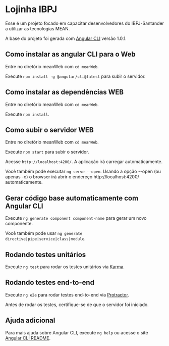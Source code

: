 
# Lojinha IBPJ

Esse é um projeto focado em capacitar desenvolvedores do IBPJ-Santander a utilizar as tecnologias MEAN.

A base do projeto foi gerada com [Angular CLI](https://github.com/angular/angular-cli) versão 1.0.1.

## Como instalar as angular CLI para o Web

Entre no diretório meanWeb com `cd meanWeb`.

Execute `npm install -g @angular/cli@latest` para subir o servidor.

## Como instalar as dependências WEB

Entre no diretório meanWeb com `cd meanWeb`.

Execute `npm install`.

## Como subir o servidor WEB

Entre no diretório meanWeb com `cd meanWeb`.

Execute `npm start` para subir o servidor.

Acesse `http://localhost:4200/`. A aplicação irá carregar automaticamente.

Você também pode executar `ng serve --open`. Usando a opção --open (ou apenas -o) o browser irá abrir o endereço http://localhost:4200/ automaticamente.

## Gerar código base automaticamente com Angular CLI

Execute `ng generate component component-name` para gerar um novo componente.

Você também pode usar `ng generate directive|pipe|service|class|module`.

## Rodando testes unitários

Execute `ng test` para rodar os testes unitários via [Karma](https://karma-runner.github.io).

## Rodando testes end-to-end

Execute `ng e2e` para rodar testes end-to-end via [Protractor](http://www.protractortest.org/).

Antes de rodar os testes, certifique-se de que o servidor foi iniciado.

## Ajuda adicional

Para mais ajuda sobre Angular CLI, execute `ng help` ou acesse o site [Angular CLI README](https://github.com/angular/angular-cli/blob/master/README.md).